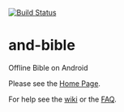 [![Build Status](https://travis-ci.org/AndBible/and-bible.svg?branch=master)](https://travis-ci.org/AndBible/and-bible)

# and-bible
Offline Bible on Android

Please see the [Home Page](http://andbible.github.io/and-bible/).

For help see the [wiki](https://github.com/andbible/and-bible/wiki) or the [FAQ](https://github.com/andbible/and-bible/wiki/FAQ).

